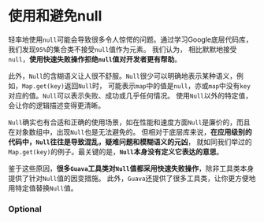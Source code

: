 使用和避免null
==============================================================
轻率地使用`null`可能会导致很多令人惊愕的问题。通过学习Google底层代码库，我们发现`95%`的集合类不接受`null`值作为元素。
我们认为， 相比默默地接受`null`，**使用快速失败操作拒绝`null`值对开发者更有帮助**。

此外，`Null`的含糊语义让人很不舒服。`Null`很少可以明确地表示某种语义，例如，`Map.get(key)`返回`Null`时，
可能表示`map`中的值是`null`，亦或`map`中没有`key`对应的值。`Null`可以表示失败、成功或几乎任何情况。
使用`Null`以外的特定值，会让你的逻辑描述变得更清晰。

`Null`确实也有合适和正确的使用场景，如在性能和速度方面`Null`是廉价的，而且在对象数组中，出现`Null`也是无法避免的。
但相对于底层库来说，**在应用级别的代码中，`Null`往往是导致混乱，疑难问题和模糊语义的元凶**，
就如同我们举过的`Map.get(key)`的例子。最关键的是，**`Null`本身没有定义它表达的意思**。

鉴于这些原因，**很多`Guava`工具类对`Null`值都采用快速失败操作**，除非工具类本身提供了针对`Null`值的因变措施。
此外，`Guava`还提供了很多工具类，让你更方便地用特定值替换`Null`值。

### Optional
